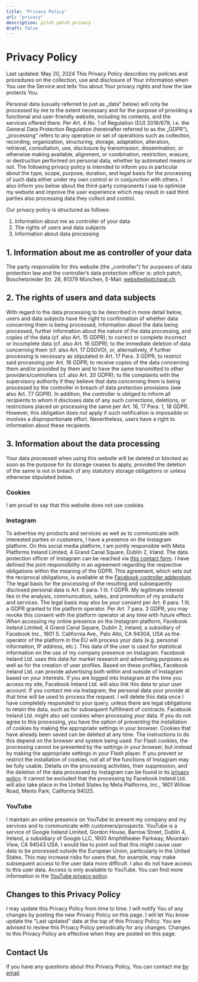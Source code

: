 ```yaml
---
title: 'Privacy Policy'
url: "privacy"
description: pitch patch privacy
draft: false
---
```


# Privacy Policy

Last updated: May 20, 2024
This Privacy Policy describes my policies and procedures on the collection, use and disclosure of Your information when You use the Service and tells You about Your privacy rights and how the law protects You.

Personal data (usually referred to just as „data“ below) will only be processed by me to the extent necessary and for the purpose of providing a functional and user-friendly website, including its contents, and the services offered there. Per Art. 4 No. 1 of Regulation (EU) 2016/679, i.e. the General Data Protection Regulation (hereinafter referred to as the „GDPR“), „processing“ refers to any operation or set of operations such as collection, recording, organization, structuring, storage, adaptation, alteration, retrieval, consultation, use, disclosure by transmission, dissemination, or otherwise making available, alignment, or combination, restriction, erasure, or destruction performed on personal data, whether by automated means or not. The following privacy policy is intended to inform you in particular about the type, scope, purpose, duration, and legal basis for the processing of such data either under my own control or in conjunction with others. I also inform you below about the third-party components I use to optimize my website and improve the user experience which may result in said third parties also processing data they collect and control.

Our privacy policy is structured as follows:

1. Information about me as controller of your data
2. The rights of users and data subjects
3. Information about data processing

## 1. Information about me as controller of your data

The party responsible for this website (the „controller“) for purposes of data protection law and the controller’s data protection officer is: pitch patch, Boschetsrieder Str. 28, 81379 München, E-Mail: website@pitchpat.ch.

## 2. The rights of users and data subjects

With regard to the data processing to be described in more detail below, users and data subjects have the right to confirmation of whether data concerning them is being processed, information about the data being processed, further information about the nature of the data processing, and copies of the data (cf. also Art. 15 GDPR);
to correct or complete incorrect or incomplete data (cf. also Art. 16 GDPR);
to the immediate deletion of data concerning them (cf. also Art. 17 DSGVO), or, alternatively, if further processing is necessary as stipulated in Art. 17 Para. 3 GDPR, to restrict said processing per Art. 18 GDPR;
to receive copies of the data concerning them and/or provided by them and to have the same transmitted to other providers/controllers (cf. also Art. 20 GDPR);
to file complaints with the supervisory authority if they believe that data concerning them is being processed by the controller in breach of data protection provisions (see also Art. 77 GDPR).
In addition, the controller is obliged to inform all recipients to whom it discloses data of any such corrections, deletions, or restrictions placed on processing the same per Art. 16, 17 Para. 1, 18 GDPR. However, this obligation does not apply if such notification is impossible or involves a disproportionate effort. Nevertheless, users have a right to information about these recipients.

## 3. Information about the data processing

Your data processed when using this website will be deleted or blocked as soon as the purpose for its storage ceases to apply, provided the deletion of the same is not in breach of any statutory storage obligations or unless otherwise stipulated below.

### Cookies

I am proud to say that this website does not use cookies.


### Instagram

To advertise my products and services as well as to communicate with interested parties or customers, I have a presence on the Instagram platform. On this social media platform, I am jointly responsible with Meta Platforms Ireland Limited, 4 Grand Canal Square, Dublin 2, Irland. The data protection officer of Instagram can be reached via [this contact form](https://www.facebook.com/help/contact/540977946302970 "Instagram contact form"). I have defined the joint responsibility in an agreement regarding the respective obligations within the meaning of the GDPR. This agreement, which sets out the reciprocal obligations, is available at the [Facebook controller addendum](https://www.facebook.com/legal/terms/page_controller_addendum "Facebook controller addendum"). The legal basis for the processing of the resulting and subsequently disclosed personal data is Art. 6 para. 1 lit. f GDPR. My legitimate interest lies in the analysis, communication, sales, and promotion of my products and services. The legal basis may also be your consent per Art. 6 para. 1 lit. a GDPR granted to the platform operator. Per Art. 7 para. 3 GDPR, you may revoke this consent with the platform operator at any time with future effect. When accessing my online presence on the Instagram platform, Facebook Ireland Limited, 4 Grand Canal Square, Dublin 2, Ireland, a subsidiary of Facebook Inc., 1601 S. California Ave., Palo Alto, CA 94304, USA as the operator of the platform in the EU will process your data (e.g. personal information, IP address, etc.). This data of the user is used for statistical information on the use of my company presence on Instagram. Facebook Ireland Ltd. uses this data for market research and advertising purposes as well as for the creation of user profiles. Based on these profiles, Facebook Ireland Ltd. can provide advertising both within and outside of Instagram based on your interests. If you are logged into Instagram at the time you access my site, Facebook Ireland Ltd. will also link this data to your user account. If you contact me via Instagram, the personal data your provide at that time will be used to process the request. I will delete this data once I have completely responded to your query, unless there are legal obligations to retain the data, such as for subsequent fulfillment of contracts. Facebook Ireland Ltd. might also set cookies when processing your data. If you do not agree to this processing, you have the option of preventing the installation of cookies by making the appropriate settings in your browser. Cookies that have already been saved can be deleted at any time. The instructions to do this depend on the browser and system being used. For Flash cookies, the processing cannot be prevented by the settings in your browser, but instead by making the appropriate settings in your Flash player. If you prevent or restrict the installation of cookies, not all of the functions of Instagram may be fully usable. Details on the processing activities, their suppression, and the deletion of the data processed by Instagram can be found in its [privacy policy](https://help.instagram.com/519522125107875 "Instagram privacy policy"). It cannot be excluded that the processing by Facebook Ireland Ltd. will also take place in the United States by Meta Platforms, Inc., 1601 Willow Road, Menlo Park, California 94025.

### YouTube

I maintain an online presence on YouTube to present my company and my services and to communicate with customers/prospects. YouTube is a service of Google Ireland Limited, Gordon House, Barrow Street, Dublin 4, Ireland, a subsidiary of Google LLC, 1600 Amphitheater Parkway, Mountain View, CA 94043 USA. I would like to point out that this might cause user data to be processed outside the European Union, particularly in the United States. This may increase risks for users that, for example, may make subsequent access to the user data more difficult. I also do not have access to this user data. Access is only available to YouTube. You can find more information in the [YouTube privacy policy](https://policies.google.com/privacy "YouTube privacy policy").

## Changes to this Privacy Policy
I may update this Privacy Policy from time to time. I will notify You of any changes by posting the new Privacy Policy on this page.
I will let You know update the "Last updated" date at the top of this Privacy Policy.
You are advised to review this Privacy Policy periodically for any changes. Changes to this Privacy Policy are effective when they are posted on this page.

## Contact Us
If you have any questions about this Privacy Policy, You can contact me [by email](mailto:website@pitchpat.ch "website@pitchpat.ch").